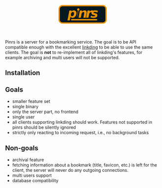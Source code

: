 <div align="center" style="margin-bottom: 3rem">
  <img
    src="logo.png"
    alt="pinrs logo"
  />
</div>

Pinrs is a server for a bookmarking service. The goal is to be API compatible
enough with the excellent [linkding](https://linkding.link/) to be able to use
the same clients. The goal is **not** to re-implement all of linkding's
features, for example archiving and multi users will not be supported.

## Installation


## Goals
- smaller feature set
- single binary
- only the server part, no frontend
- single user
- all clients supporting linkding should work. Features not supported in pinrs
  should be silently ignored
- strictly only reacting to incoming request, i.e., no background tasks

## Non-goals
- archival feature
- fetching information about a bookmark (title, favicon, etc.) is left for the
  client, the server will never do any outgoing connections.
- multi users support
- database compatibility

